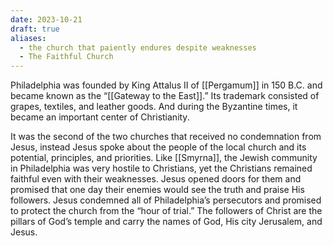 ```yaml
---
date: 2023-10-21
draft: true
aliases:
  - the church that paiently endures despite weaknesses
  - The Faithful Church
---
```

Philadelphia was founded by King Attalus II of [[Pergamum]] in 150 B.C. and became known as the “[[Gateway to the East]].” Its trademark consisted of grapes, textiles, and leather goods. And during the Byzantine times, it became an important center of Christianity.

It was the second of the two churches that received no condemnation from Jesus, instead Jesus spoke about the people of the local church and its potential, principles, and priorities. Like [[Smyrna]], the Jewish community in Philadelphia was very hostile to Christians, yet the Christians remained faithful even with their weaknesses. Jesus opened doors for them and promised that one day their enemies would see the truth and praise His followers. Jesus condemned all of Philadelphia’s persecutors and promised to protect the church from the “hour of trial.” The followers of Christ are the pillars of God’s temple and carry the names of God, His city Jerusalem, and Jesus.
